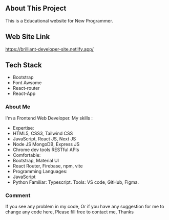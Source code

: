 ## About This Project

This is a Educational website for New Programmer.

## Web Site Link

https://brilliant-developer-site.netlify.app/

## Tech Stack

- Bootstrap
- Font Awsome
- React-router
- React-App

### About Me

I'm a Frontend Web Developer.
My skills :
- Expertise:
 - HTML5, CSS3, Tailwind CSS
 - JavaScript, React JS, Next JS
 - Node JS MongoDB, Express JS
 - Chrome dev tools RESTful APIs
- Comfortable:
 - Bootstrap, Material UI
 - React Router, Firebase, npm, vite
- Programming Languages: 
 - JavaScript
 - Python
Familiar: Typescript.
Tools: VS code, GitHub, Figma.


### Comment

If you see any problem in my code,
Or if you have any suggestion for me to change any code here,
Please fill free to contact me, Thanks
